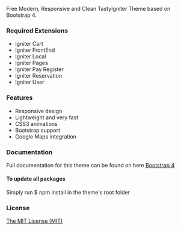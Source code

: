 Free Modern, Responsive and Clean TastyIgniter Theme based on Bootstrap 4.

### Required Extensions
- Igniter Cart
- Igniter FrontEnd
- Igniter Local
- Igniter Pages
- Igniter Pay Register
- Igniter Reservation
- Igniter User

### Features
- Responsive design
- Lightweight and very fast
- CSS3 animations
- Bootstrap support
- Google Maps integration

### Documentation
Full documentation for this theme can be found on here [Bootstrap 4](https://getbootstrap.com/docs)

#### To update all packages
Simply run $ npm install in the theme's root folder

### License
[The MIT License (MIT)](https://tastyigniter.com/licence/)